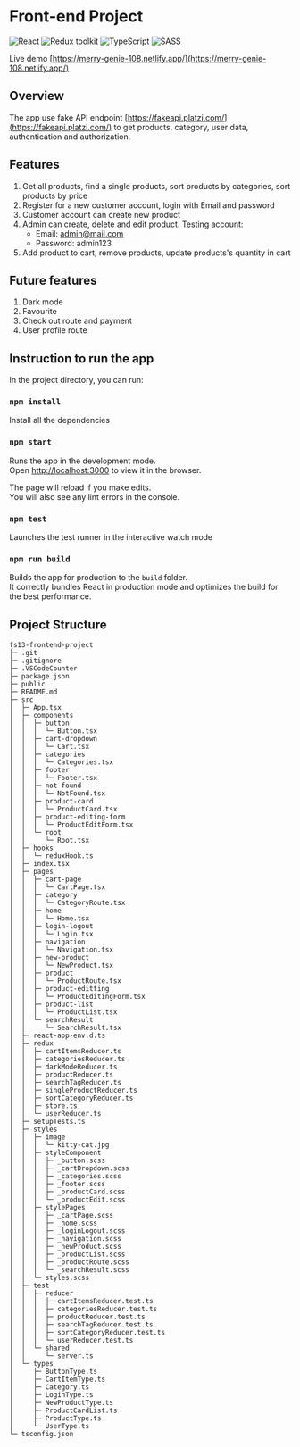 # Front-end Project

![React](https://img.shields.io/badge/React-v.18-blue)
![Redux toolkit](https://img.shields.io/badge/Redux-v.1.9-purple)
![TypeScript](https://img.shields.io/badge/TypeScript-v.4.9-green)
![SASS](https://img.shields.io/badge/SASS-v.4.9-hotpink)

Live demo [https://merry-genie-108.netlify.app/](https://merry-genie-108.netlify.app/)

## Overview

The app use fake API endpoint [https://fakeapi.platzi.com/](https://fakeapi.platzi.com/) to get products, category, user data, authentication and authorization.

## Features

1. Get all products, find a single products, sort products by categories, sort products by price
2. Register for a new customer account, login with Email and password
3. Customer account can create new product
4. Admin can create, delete and edit product. Testing account:
   - Email: admin@mail.com
   - Password: admin123
5. Add product to cart, remove products, update products's quantity in cart

## Future features

1. Dark mode
2. Favourite
3. Check out route and payment
4. User profile route

## Instruction to run the app

In the project directory, you can run:

### `npm install`

Install all the dependencies

### `npm start`

Runs the app in the development mode.\
Open [http://localhost:3000](http://localhost:3000) to view it in the browser.

The page will reload if you make edits.\
You will also see any lint errors in the console.

### `npm test`

Launches the test runner in the interactive watch mode

### `npm run build`

Builds the app for production to the `build` folder.\
It correctly bundles React in production mode and optimizes the build for the best performance.

## Project Structure

```
fs13-frontend-project
├─ .git
├─ .gitignore
├─ .VSCodeCounter
├─ package.json
├─ public
├─ README.md
├─ src
│  ├─ App.tsx
│  ├─ components
│  │  ├─ button
│  │  │  └─ Button.tsx
│  │  ├─ cart-dropdown
│  │  │  └─ Cart.tsx
│  │  ├─ categories
│  │  │  └─ Categories.tsx
│  │  ├─ footer
│  │  │  └─ Footer.tsx
│  │  ├─ not-found
│  │  │  └─ NotFound.tsx
│  │  ├─ product-card
│  │  │  └─ ProductCard.tsx
│  │  ├─ product-editing-form
│  │  │  └─ ProductEditForm.tsx
│  │  └─ root
│  │     └─ Root.tsx
│  ├─ hooks
│  │  └─ reduxHook.ts
│  ├─ index.tsx
│  ├─ pages
│  │  ├─ cart-page
│  │  │  └─ CartPage.tsx
│  │  ├─ category
│  │  │  └─ CategoryRoute.tsx
│  │  ├─ home
│  │  │  └─ Home.tsx
│  │  ├─ login-logout
│  │  │  └─ Login.tsx
│  │  ├─ navigation
│  │  │  └─ Navigation.tsx
│  │  ├─ new-product
│  │  │  └─ NewProduct.tsx
│  │  ├─ product
│  │  │  └─ ProductRoute.tsx
│  │  ├─ product-editting
│  │  │  └─ ProductEditingForm.tsx
│  │  ├─ product-list
│  │  │  └─ ProductList.tsx
│  │  └─ searchResult
│  │     └─ SearchResult.tsx
│  ├─ react-app-env.d.ts
│  ├─ redux
│  │  ├─ cartItemsReducer.ts
│  │  ├─ categoriesReducer.ts
│  │  ├─ darkModeReducer.ts
│  │  ├─ productReducer.ts
│  │  ├─ searchTagReducer.ts
│  │  ├─ singleProductReducer.ts
│  │  ├─ sortCategoryReducer.ts
│  │  ├─ store.ts
│  │  └─ userReducer.ts
│  ├─ setupTests.ts
│  ├─ styles
│  │  ├─ image
│  │  │  └─ kitty-cat.jpg
│  │  ├─ styleComponent
│  │  │  ├─ _button.scss
│  │  │  ├─ _cartDropdown.scss
│  │  │  ├─ _categories.scss
│  │  │  ├─ _footer.scss
│  │  │  ├─ _productCard.scss
│  │  │  └─ _productEdit.scss
│  │  ├─ stylePages
│  │  │  ├─ _cartPage.scss
│  │  │  ├─ _home.scss
│  │  │  ├─ _loginLogout.scss
│  │  │  ├─ _navigation.scss
│  │  │  ├─ _newProduct.scss
│  │  │  ├─ _productList.scss
│  │  │  ├─ _productRoute.scss
│  │  │  └─ _searchResult.scss
│  │  └─ styles.scss
│  ├─ test
│  │  ├─ reducer
│  │  │  ├─ cartItemsReducer.test.ts
│  │  │  ├─ categoriesReducer.test.ts
│  │  │  ├─ productReducer.test.ts
│  │  │  ├─ searchTagReducer.test.ts
│  │  │  ├─ sortCategoryReducer.test.ts
│  │  │  └─ userReducer.test.ts
│  │  └─ shared
│  │     └─ server.ts
│  └─ types
│     ├─ ButtonType.ts
│     ├─ CartItemType.ts
│     ├─ Category.ts
│     ├─ LoginType.ts
│     ├─ NewProductType.ts
│     ├─ ProductCardList.ts
│     ├─ ProductType.ts
│     └─ UserType.ts
└─ tsconfig.json

```
